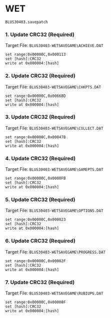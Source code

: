 #  WET 

`BLUS30403.savepatch`

### 1. Update CRC32 (Required)

Target File: `BLUS30403-WETSAVEGAME\ACHIEVE.DAT`

```
set range:0x00000C,0x000113
set [hash]:CRC32
write at 0x000004:[hash]
```

### 2. Update CRC32 (Required)

Target File: `BLUS30403-WETSAVEGAME\CHKPTS.DAT`

```
set range:0x00000C,0x00668D
set [hash]:CRC32
write at 0x000004:[hash]
```

### 3. Update CRC32 (Required)

Target File: `BLUS30403-WETSAVEGAME\COLLECT.DAT`

```
set range:0x00000C,0x00047B
set [hash]:CRC32
write at 0x000004:[hash]
```

### 4. Update CRC32 (Required)

Target File: `BLUS30403-WETSAVEGAME\GAMEPTS.DAT`

```
set range:0x00000C,0x0000FB
set [hash]:CRC32
write at 0x000004:[hash]
```

### 5. Update CRC32 (Required)

Target File: `BLUS30403-WETSAVEGAME\OPTIONS.DAT`

```
set range:0x00000C,0x000023
set [hash]:CRC32
write at 0x000004:[hash]
```

### 6. Update CRC32 (Required)

Target File: `BLUS30403-WETSAVEGAME\PROGRESS.DAT`

```
set range:0x00000C,0x00002F
set [hash]:CRC32
write at 0x000004:[hash]
```

### 7. Update CRC32 (Required)

Target File: `BLUS30403-WETSAVEGAME\RUBIUPG.DAT`

```
set range:0x00000C,0x00008F
set [hash]:CRC32
write at 0x000004:[hash]
```

